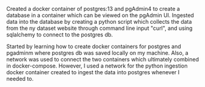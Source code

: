Created a docker container of postgres:13 and pgAdmin4 to create a database in a container which can be viewed on the pgAdmin UI. Ingested data into the database by creating a python script which collects the data from the ny dataset website through command line input "curl", and using sqlalchemy to connect to the postgres db. 

Started by learning how to create docker containers for postgres and pgadminm where postgres db was saved locally on my machine. Also, a network was used to connect the two containers which ultimately combined in docker-compose. However, I used a network for the python ingestion docker container created to ingest the data into postgres whenever I needed to.
